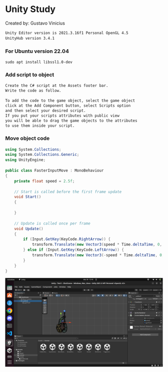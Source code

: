 # Unity Study

Created by: Gustavo Vinicius

```sh
Unity Editor version is 2021.3.16f1 Personal OpenGL 4.5
UnityHub version 3.4.1
```

### For Ubuntu version 22.04
```
sudo apt install libssl1.0-dev
```

### Add script to object
```
Create the C# script at the Assets footer bar.
Write the code as follow.

To add the code to the game object, select the game object
click at the Add Component button, select Scripts option
and then select your desired script.
If you put your scripts attributes with public view
you will be able to drag the game objects to the attributes
to use them inside your script.
```

### Move object code
```c#
using System.Collections;
using System.Collections.Generic;
using UnityEngine;

public class FasterInputMove : MonoBehaviour
{
    private float speed = 2.5f;
    
    // Start is called before the first frame update
    void Start()
    {
        
    }

    // Update is called once per frame
    void Update()
    {
        if (Input.GetKey(KeyCode.RightArrow)) {
            transform.Translate(new Vector3(speed * Time.deltaTime, 0, 0));
        } else if (Input.GetKey(KeyCode.LeftArrow)) {
            transform.Translate(new Vector3(-speed * Time.deltaTime, 0, 0));
        }
    }
}
```

![game](./imgs/GameExample.png)
